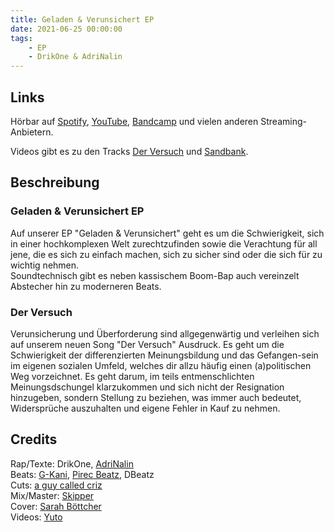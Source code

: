 ```yaml
---
title: Geladen & Verunsichert EP
date: 2021-06-25 00:00:00
tags:
    - EP
    - DrikOne & AdriNalin
---
```


## Links

Hörbar auf [Spotify](https://open.spotify.com/album/1xoAezW20IdjhDj7WTTc6e?si=CnFihL1HQ0COAOVObSsKWQ), [YouTube](https://www.youtube.com/playlist?list=OLAK5uy_mClDIxgPuxajhpTEbWBekZ32hN-UQAZKQ), [Bandcamp](https://drikone.bandcamp.com/album/geladen-verunsichert) und vielen anderen Streaming-Anbietern.

Videos gibt es zu den Tracks [Der Versuch](https://www.youtube.com/watch?v=cssbTlC-6RQ) und [Sandbank](https://www.youtube.com/watch?v=wnphyNKg-vo).

## Beschreibung

### Geladen & Verunsichert EP

Auf unserer EP "Geladen & Verunsichert" geht es um die Schwierigkeit, sich in einer hochkomplexen Welt zurechtzufinden sowie die Verachtung für all jene, die es sich zu einfach machen, sich zu sicher sind oder die sich für zu wichtig nehmen.  
Soundtechnisch gibt es neben kassischem Boom-Bap auch vereinzelt Abstecher hin zu moderneren Beats.

### Der Versuch

Verunsicherung und Überforderung sind allgegenwärtig und verleihen sich auf unserem neuen Song "Der Versuch" Ausdruck. Es geht um die Schwierigkeit der differenzierten Meinungsbildung und das Gefangen-sein im eigenen sozialen Umfeld, welches dir allzu häufig einen (a)politischen Weg vorzeichnet. Es geht darum, im teils entmenschlichten Meinungsdschungel klarzukommen und sich nicht der Resignation hinzugeben, sondern Stellung zu beziehen, was immer auch bedeutet, Widersprüche auszuhalten und eigene Fehler in Kauf zu nehmen.


## Credits

Rap/Texte: DrikOne, [AdriNalin](https://www.instagram.com/adrinalin_endlos/)  
Beats: [G-Kani](https://www.instagram.com/gkanibeats/), [Pirec Beatz](https://www.instagram.com/back_being_cool/), DBeatz  
Cuts: [a guy called criz](https://www.instagram.com/a_guy_called_criz/)    
Mix/Master: [Skipper](https://www.instagram.com/skipperoriginal/)  
Cover: [Sarah Böttcher](https://www.instagram.com/sarahboettcher_/)  
Videos: [Yuto](https://www.instagram.com/yuto_kunstfabrik/)  